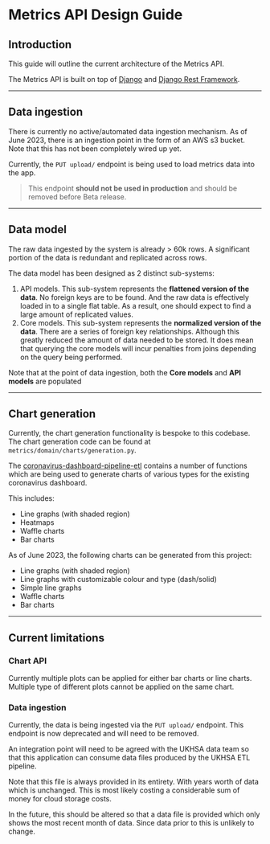 # Metrics API Design Guide

## Introduction

This guide will outline the current architecture of the Metrics API.

The Metrics API is built on top of [Django](https://docs.djangoproject.com/en/4.1/)
and [Django Rest Framework](https://www.django-rest-framework.org/).

---

## Data ingestion

There is currently no active/automated data ingestion mechanism.
As of June 2023, there is an ingestion point in the form of an AWS s3 bucket.
Note that this has not been completely wired up yet.

Currently, the `PUT upload/` endpoint is being used to load metrics data into the app.
> This endpoint **should not be used in production** and should be removed before Beta release.

---

## Data model

The raw data ingested by the system is already > 60k rows. 
A significant portion of the data is redundant and replicated across rows.

The data model has been designed as 2 distinct sub-systems:

1. API models. This sub-system represents the **flattened version of the data**. No foreign keys are to be found.
And the raw data is effectively loaded in to a single flat table. 
As a result, one should expect to find a large amount of replicated values.
2. Core models. This sub-system represents the **normalized version of the data**. 
There are a series of foreign key relationships. 
Although this greatly reduced the amount of data needed to be stored.
It does mean that querying the core models will incur penalties from joins depending on the query being performed.

Note that at the point of data ingestion,
both the **Core models** and **API models** are populated

---

## Chart generation

Currently, the chart generation functionality is bespoke to this codebase.
The chart generation code can be found at `metrics/domain/charts/generation.py`.

The [coronavirus-dashboard-pipeline-etl](https://github.com/publichealthengland/coronavirus-dashboard-pipeline-etl)
contains a number of functions which are being used to generate charts of various types 
for the existing coronavirus dashboard. 

This includes:
- Line graphs (with shaded region)
- Heatmaps
- Waffle charts
- Bar charts

As of June 2023, the following charts can be generated from this project:

- Line graphs (with shaded region)
- Line graphs with customizable colour and type (dash/solid)
- Simple line graphs 
- Waffle charts
- Bar charts

---

## Current limitations

### Chart API

Currently multiple plots can be applied for either bar charts or line charts.
Multiple type of different plots cannot be applied on the same chart.

### Data ingestion

Currently, the data is being ingested via the `PUT upload/` endpoint. 
This endpoint is now deprecated and will need to be removed.

An integration point will need to be agreed with the UKHSA data team so that this application can consume
data files produced by the UKHSA ETL pipeline.

Note that this file is always provided in its entirety. With years worth of data which is unchanged.
This is most likely costing a considerable sum of money for cloud storage costs.

In the future, this should be altered so that a data file is provided which only shows the most recent month 
of data. Since data prior to this is unlikely to change.

